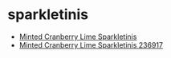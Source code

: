 # sparkletinis

 * [Minted Cranberry Lime Sparkletinis](../../index/m/minted-cranberry-lime-sparkletinis-236917.json)
 * [Minted Cranberry Lime Sparkletinis 236917](../../index/m/minted-cranberry-lime-sparkletinis-236917.json)
